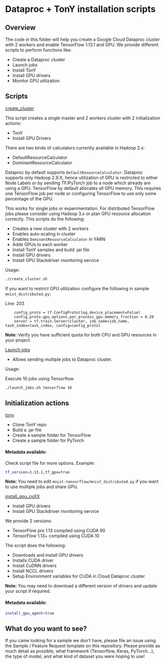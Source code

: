 # Dataproc + TonY installation scripts

## Overview

The code in this folder will help you create a Google Cloud Dataproc cluster with 2 workers and enable
TensorFlow 1.13.1 and GPU. We provide different scripts to perform functions like:

 - Create a Dataproc cluster
 - Launch jobs
 - Install TonY
 - Install GPU drivers
 - Monitor GPU utilization

## Scripts

[create_cluster](create_cluster.sh)

This script creates a single master and 2 workers cluster with 2 initialization actions: 
  - TonY
  - Install GPU Drivers

There are two kinds of calculators currently available in Hadoop 2.x: 

 - DefaultResourceCalculator 
 - DominantResourceCalculator

Dataproc by default supports `DefaultResourceCalculator`.
Dataproc supports only Hadoop 2.9.X, hence utilization of GPU is restricted to either Node Labels or by sending 
TF/PyTorch job to a node which already are using a GPU. TensorFlow by default allocates all GPU memory.
This requires one TensorFlow job per node or configuring TensorFlow to use only some percentage of the GPU.

This works for single jobs or experimentation. For distributed TensorFlow jobs please consider using Hadoop 3.x or 
plan GPU resource allocation correctly. This scripts do the following:

 - Creates a new cluster with 2 workers
 - Enables auto-scaling in cluster
 - Enables `DominantResourceCalculator` in YARN
 - Adds GPUs to each worker
 - Install TonY samples and build .jar file
 - Install GPU drivers
 - Install GPU Stackdriver monitoring service

Usage: 

```bash
./create_cluster.sh
```

If you want to restrict GPU utilization configure the following in sample `mnist_distributed.py`:

Line: 203

```
    config_proto = tf.ConfigProto(log_device_placement=False)
    config_proto.gpu_options.per_process_gpu_memory_fraction = 0.20
    server = tf.train.Server(cluster, job_name=job_name, task_index=task_index, config=config_proto)
```

**Note:** Verify you have sufficient quota for both CPU and GPU resources in your project.

[Launch jobs](launch_jobs.sh)

 - Allows sending multiple jobs to Dataproc cluster.

Usage: 

Execute 10 jobs using Tensorflow.

```bash
./launch_jobs.sh tensorflow 10
```

## Initialization actions

[tony](tony.sh)

 - Clone TonY repo
 - Build a .jar file
 - Create a sample folder for TensorFlow
 - Create a sample folder for PyTorch

#### Metadata available:

Check script file for more options. Example:

```bash
tf_version=1.13.1,tf_gpu=true
```

**Note:** You need to edit `mnist-tensorflow/mnist_distributed.py` if you want to use multiple jobs and share GPU.

[install_gpu_cuXX](install_gpu_cu90.sh)

 - Install GPU drivers
 - Install GPU Stackdriver monitoring service

We provide 2 versions:

 - TensorFlow pre 1.13 compiled using CUDA 90
 - TensorFlow 1.13+ compiled using CUDA 10

The script does the following:

 - Downloads and install GPU drivers
 - Installs CUDA driver
 - Install CuDNN drivers
 - Install NCCL drivers
 - Setup Environment variables for CUDA in Cloud Dataproc cluster

**Note:** You may need to download a different version of drivers and update your script if required.

#### Metadata available:

```bash
install_gpu_agent=true
```


## What do you want to see?

If you came looking for a sample we don’t have, please file an issue using the Sample / Feature Request template on this 
repository. 
Please provide as much detail as possible, what framework (Tensorflow, Keras, PyTorch...), the type of model, and what 
kind of dataset you were hoping to use!
